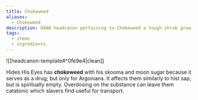 ```yaml
---
title: Chokeweed
aliases:
  - Chokeweed
description: OAAB headcanon pertaining to Chokeweed a tough shrub growing in the rocky highlands of the West Gash.
tags:
  - items
  - ingredients
---
```

![[headcanon-template#^0fe9e4|clean]]

Hides His Eyes has **chokeweed** with his skooma and moon sugar because it serves as a drug; but only for Argonians. It affects them similarly to hist sap, but is spiritually empty. Overdosing on the substance can leave them catatonic which slavers find useful for transport.